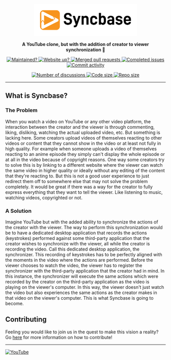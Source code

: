 <p align="center">
  <a href="https://syncbase.tv">
    <img alt="Brand logo" height="100px" src="logo.svg">
  </a>
</p>
<p align="center">
  <strong>A YouTube clone, but with the addition of creator to viewer synchronization 🐬</strong>
</p>
<p align="center">
  <a href="https://github.com/Axedyson/syncbase/pulse">
    <img alt="Maintained?" src="https://img.shields.io/badge/Maintained%3F-yes-green.svg">
  </a>
  <a href="https://syncbase.tv">
    <img alt="Website up?" src="https://img.shields.io/website-up-down-green-red/https/syncbase.tv?label=website%20up?">
  </a>
  <a href="https://github.com/axedyson/syncbase/pulls?q=is%3Amerged">
    <img alt="Merged pull requests" src="https://badgen.net/github/merged-prs/axedyson/syncbase">
  </a>
  <a href="https://github.com/axedyson/syncbase/issues?q=is%3Aissue+is%3Aclosed+reason%3Acompleted">
    <img alt="Completed issues" src="https://img.shields.io/github/issues-search/axedyson/syncbase?label=completed%20issues&query=is%3Aissue%20is%3Aclosed%20reason%3Acompleted">
  </a>
  <a href="https://github.com/Axedyson/syncbase/graphs/commit-activity">
    <img alt="Commit activity" src="https://img.shields.io/github/commit-activity/w/axedyson/syncbase">
  </a>
<p>
<p align="center">
  <a href="https://github.com/Axedyson/syncbase/discussions">
    <img alt="Number of discussions" src="https://img.shields.io/github/discussions/axedyson/syncbase">
  </a>
  <a href="https://github.com/Axedyson/syncbase">
    <img alt="Code size" src="https://img.shields.io/github/languages/code-size/axedyson/syncbase">
  </a>
  <a href="https://github.com/Axedyson/syncbase">
    <img alt="Repo size" src="https://img.shields.io/github/repo-size/axedyson/syncbase">
  </a>
<p>

---

## What is Syncbase?

### The Problem

When you watch a video on YouTube or any other video platform, the interaction between the creator and the viewer is through commenting, liking, disliking, watching the actual uploaded video, etc. But something is lacking here. Some creators upload videos of themselves reacting to other videos or content that they cannot show in the video or at least not fully in high quality. For example when someone uploads a video of themselves reacting to an anime episode they simply can't display the whole episode or at all in the video because of copyright reasons. One way some creators try to solve this is by linking to a different website where the viewer can watch the same video in higher quality or ideally without any editing of the content that they're reacting to. But this is not a good user experience to just redirect them off to somewhere else that may not solve the problem completely. It would be great if there was a way for the creator to fully express everything that they want to tell the viewer. Like listening to music, watching videos, copyrighted or not.

### A Solution

Imagine YouTube but with the added ability to synchronize the actions of the creator with the viewer. The way to perform this synchronization would be to have a dedicated desktop application that records the actions (keystrokes) performed against some third-party application that the creator wishes to synchronize with the viewer, all while the creator is recording the video. Call this dedicated desktop application, the synchronizer. This recording of keystrokes has to be perfectly aligned with the moments in the video where the actions are performed. Before the viewer chooses to watch the video, the viewer has to register the synchronizer with the third-party application that the creator had in mind. In this instance, the synchronizer will execute the same actions which were recorded by the creator on the third-party application as the video is playing on the viewer's computer. In this way, the viewer doesn't just watch the video but also experiences the same actions as the creator makes in that video on the viewer's computer. This is what Syncbase is going to become.

## Contributing

Feeling you would like to join us in the quest to make this vision a reality? Go [here](CONTRIBUTING.md) for more information on how to contribute!

---

[![YouTube](https://img.shields.io/badge/YouTube-FF0000?style=for-the-badge&logo=youtube&logoColor=white)](https://www.youtube.com/channel/UCm2XzTJrpztdXD44VF_CQwg)
